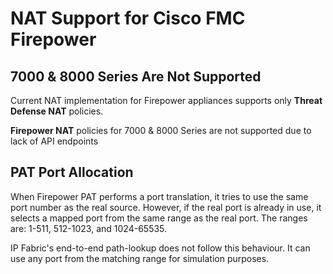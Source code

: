 # NAT Support for Cisco FMC Firepower

## 7000 & 8000 Series Are Not Supported

Current NAT implementation for Firepower appliances supports only **Threat Defense NAT** policies.

**Firepower NAT** policies for 7000 & 8000 Series are not supported due to lack of API endpoints

## PAT Port Allocation

When Firepower PAT performs a port translation, it tries to use the same port number as the real source. However, if the real port is already in use, it selects a mapped port from the same range as the real port. The ranges are: 1-511, 512-1023, and 1024-65535.

IP Fabric's end-to-end path-lookup does not follow this behaviour. It can use any port from the matching range for simulation purposes.
